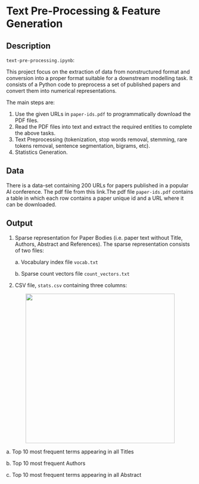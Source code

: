 # Text Pre-Processing & Feature Generation 

## Description
`text-pre-processing.ipynb`:

This project focus on the extraction of data from nonstructured format and conversion into a proper format suitable for a downstream modelling task. It consists of a Python code to preprocess a set of published papers and convert them into numerical representations.

The main steps are:

1. Use the given URLs in `paper-ids.pdf` to programmatically download the PDF files.
2. Read the PDF files into text and extract the required entities to complete the above tasks.
3. Text Preprocessing (tokenization, stop words removal, stemming, rare tokens removal, sentence segmentation, bigrams, etc).
4. Statistics Generation.

## Data
There is a data-set containing 200 URLs for papers published in a popular AI
conference. The  pdf file from this link.The pdf file `paper-ids.pdf` contains a table in which each row contains a paper unique id and a URL where it can be downloaded.

## Output
1. Sparse representation for Paper Bodies (i.e. paper text without Title, Authors,
Abstract and References). The sparse representation consists of two files:

   a. Vocabulary index file `vocab.txt`

   b. Sparse count vectors file `count_vectors.txt`
2. CSV file, `stats.csv` containing three columns:

<div align="center">
    <img src="https://i.imgur.com/GhdETul.png" width="400px"</img> 
</div>

   a. Top 10 most frequent terms appearing in all Titles

   b. Top 10 most frequent Authors

   c. Top 10 most frequent terms appearing in all Abstract
